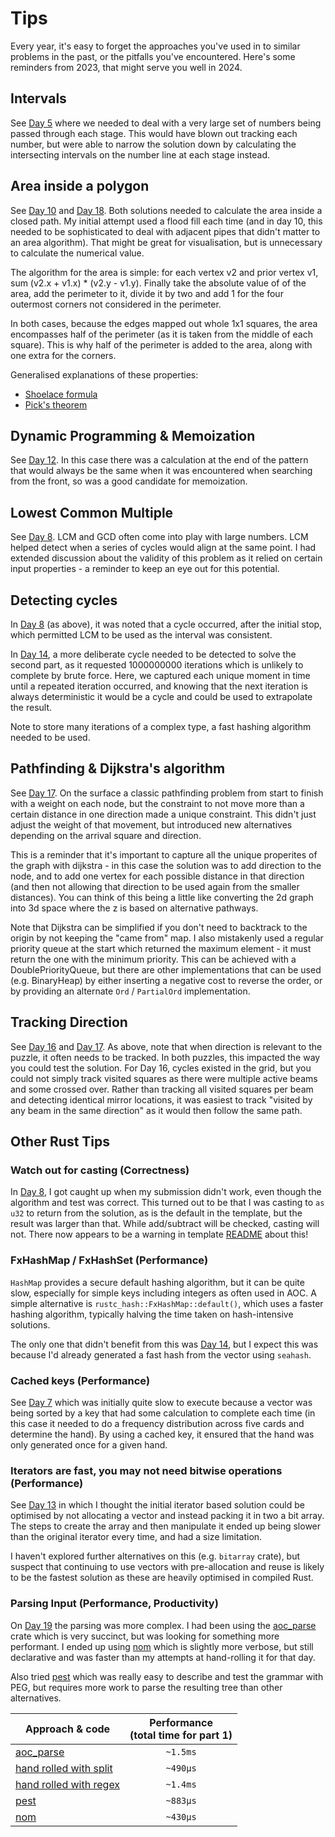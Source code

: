 # Tips

Every year, it's easy to forget the approaches you've used in to similar problems in the past, or the pitfalls you've encountered.
Here's some reminders from 2023, that might serve you well in 2024.

## Intervals

See [Day 5](./src/bin/05.rs) where we needed to deal with a very large set of numbers being passed through each stage. This would have
blown out tracking each number, but were able to narrow the solution down by calculating the intersecting intervals on the number line
at each stage instead.

## Area inside a polygon

See [Day 10](./src/bin/10.rs) and [Day 18](./src/bin/18.rs). Both solutions needed to calculate the area inside a closed path. My initial
attempt used a flood fill each time (and in day 10, this needed to be sophisticated to deal with adjacent pipes that didn't matter to an
area algorithm). That might be great for visualisation, but is unnecessary to calculate the numerical value.

The algorithm for the area is simple: for each vertex v2 and prior vertex v1, sum (v2.x + v1.x) * (v2.y - v1.y). Finally take the absolute
value of of the area, add the perimeter to it, divide it by two and add 1 for the four outermost corners not considered in the perimeter.

In both cases, because the edges mapped out whole 1x1 squares, the area encompasses half of the perimeter (as it is taken from the middle
of each square). This is why half of the perimeter is added to the area, along with one extra for the corners.

Generalised explanations of these properties:

 * [Shoelace formula](https://en.wikipedia.org/wiki/Shoelace_formula)
 * [Pick's theorem](https://en.wikipedia.org/wiki/Pick's_theorem)

## Dynamic Programming & Memoization

See [Day 12](./src/bin/12.rs). In this case there was a calculation at the end of the pattern that would always be the same when it
was encountered when searching from the front, so was a good candidate for memoization.

## Lowest Common Multiple

See [Day 8](./src/bin/08.rs). LCM and GCD often come into play with large numbers. LCM helped detect when a series of cycles would align at
the same point. I had extended discussion about the validity of this problem as it relied on certain input properties - a reminder to keep
an eye out for this potential.

## Detecting cycles

In [Day 8](./src/bin/08.rs) (as above), it was noted that a cycle occurred, after the initial stop,
which permitted LCM to be used as the interval was consistent.

In [Day 14](./src/bin/14.rs), a more deliberate cycle needed to be detected to solve the second part, as it requested 1000000000 iterations
which is unlikely to complete by brute force. Here, we captured each unique moment in time until a repeated iteration occurred, and knowing
that the next iteration is always deterministic it would be a cycle and could be used to extrapolate the result.

Note to store many iterations of a complex type, a fast hashing algorithm needed to be used.

## Pathfinding & Dijkstra's algorithm

See [Day 17](./src/bin/17.rs). On the surface a classic pathfinding problem from start to finish with a weight on each node, but the
constraint to not move more than a certain distance in one direction made a unique constraint. This didn't just adjust the weight of that
movement, but introduced new alternatives depending on the arrival square and direction.

This is a reminder that it's important to capture all the unique properites of the graph with dijkstra - in this case the solution was to add
direction to the node, and to add one vertex for each possible distance in that direction (and then not allowing that direction to be used again
from the smaller distances). You can think of this being a little like converting the 2d graph into 3d space where the z is based on alternative
pathways.

Note that Dijkstra can be simplified if you don't need to backtrack to the origin by not keeping the "came from" map. I also mistakenly used a
regular priority queue at the start which returned the maximum element - it must return the one with the minimum priority. This can be achieved
with a DoublePriorityQueue, but there are other implementations that can be used (e.g. BinaryHeap) by either inserting a negative cost to reverse
the order, or by providing an alternate `Ord` / `PartialOrd` implementation.

## Tracking Direction

See [Day 16](./src/bin/16.rs) and [Day 17](./src/bin/17.rs). As above, note that when direction is relevant to the puzzle, it often needs to be
tracked. In both puzzles, this impacted the way you could test the solution. For Day 16, cycles existed in the grid, but you could not simply
track visited squares as there were multiple active beams and some crossed over. Rather than tracking all visited squares per beam and detecting
identical mirror locations, it was easiest to track "visited by any beam in the same direction" as it would then follow the same path.

## Other Rust Tips

### Watch out for casting (Correctness)

In [Day 8](./src/bin/08.rs), I got caught up when my submission didn't work, even though the algorithm and test was correct. This turned out to be
that I was casting to `as u32` to return from the solution, as is the default in the template, but the result was larger than that. While add/subtract
will be checked, casting will not. There now appears to be a warning in template [README](./README.md#common-pitfalls) about this!

### FxHashMap / FxHashSet (Performance)

`HashMap` provides a secure default hashing algorithm, but it can be quite slow, especially for simple keys including integers as often used in AOC.
A simple alternative is `rustc_hash::FxHashMap::default()`, which uses a faster hashing algorithm, typically halving the time taken on hash-intensive
solutions.

The only one that didn't benefit from this was [Day 14](./src/bin/14.rs), but I expect this was because I'd already generated a fast hash from the
vector using `seahash`.

### Cached keys (Performance)

See [Day 7](./src/bin/07.rs) which was initially quite slow to execute because a vector was being sorted by a key that had some calculation to complete
each time (in this case it needed to do a frequency distribution across five cards and determine the hand). By using a cached key, it ensured that the
hand was only generated once for a given hand.

### Iterators are fast, you may not need bitwise operations (Performance)

See [Day 13](./src/bin/13.rs) in which I thought the initial iterator based solution could be optimised by not allocating a vector and instead packing
it in two a bit array. The steps to create the array and then manipulate it ended up being slower than the original iterator every time, and had a size
limitation.

I haven't explored further alternatives on this (e.g. `bitarray` crate), but suspect that continuing to use vectors with pre-allocation and reuse is
likely to be the fastest solution as these are heavily optimised in compiled Rust.

### Parsing Input (Performance, Productivity)

On [Day 19](./src/bin/19.rs) the parsing was more complex. I had been using the [aoc_parse](https://docs.rs/aoc-parse/latest/aoc_parse/) crate which
is very succinct, but was looking for something more performant. I ended up using [nom](https://docs.rs/nom/latest/nom/) which is slightly more
verbose, but still declarative and was faster than my attempts at hand-rolling it for that day.

Also tried [pest](https://pest.rs) which was really easy to describe and test the grammar with PEG, but requires more work to parse the resulting tree than other alternatives.

| Approach & code | Performance<br>(total time for part 1) |
| --------------- | :---------: |
| [aoc_parse](https://github.com/brettporter/advent-of-code-2023/blob/8204b76/src/bin/19.rs#L19) | `~1.5ms` |
| [hand rolled with split](https://github.com/brettporter/advent-of-code-2023/blob/50ffbc1/src/bin/19.rs#L21) | `~490µs` |
| [hand rolled with regex](https://github.com/brettporter/advent-of-code-2023/blob/handroll-parsing-19/src/bin/19.rs#L21) | `~1.4ms` |
| [pest](https://github.com/brettporter/advent-of-code-2023/blob/parsing-pest/src/bin/19.rs#L24) | `~883µs` |
| [nom](https://github.com/brettporter/advent-of-code-2023/blob/9498faae1b458977928efce6717d2a58e407cb85/src/bin/19.rs#L27) | `~430µs` |


